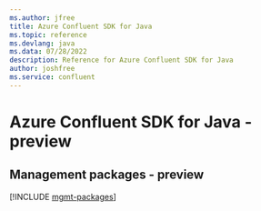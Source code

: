 ```yaml
---
ms.author: jfree
title: Azure Confluent SDK for Java
ms.topic: reference
ms.devlang: java
ms.data: 07/28/2022
description: Reference for Azure Confluent SDK for Java
author: joshfree
ms.service: confluent
---
```

# Azure Confluent SDK for Java - preview

## Management packages - preview
[!INCLUDE [mgmt-packages](confluent-mgmt-index.md)]
